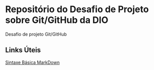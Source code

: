 # Repositório do Desafio de Projeto sobre Git/GitHub da DIO
Desafio de projeto Git/GitHub


## Links Úteis
[Sintaxe Básica MarkDown](https://www.markdownguide.org/basic-syntax/)
